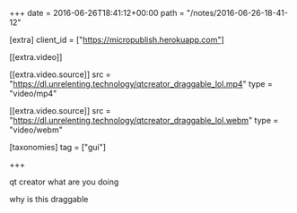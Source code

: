+++
date = 2016-06-26T18:41:12+00:00
path = "/notes/2016-06-26-18-41-12"

[extra]
client_id = ["https://micropublish.herokuapp.com"]

[[extra.video]]

[[extra.video.source]]
src = "https://dl.unrelenting.technology/qtcreator_draggable_lol.mp4"
type = "video/mp4"

[[extra.video.source]]
src = "https://dl.unrelenting.technology/qtcreator_draggable_lol.webm"
type = "video/webm"

[taxonomies]
tag = ["gui"]

+++

<p>qt creator what are you doing</p>
<p>why is this draggable</p>